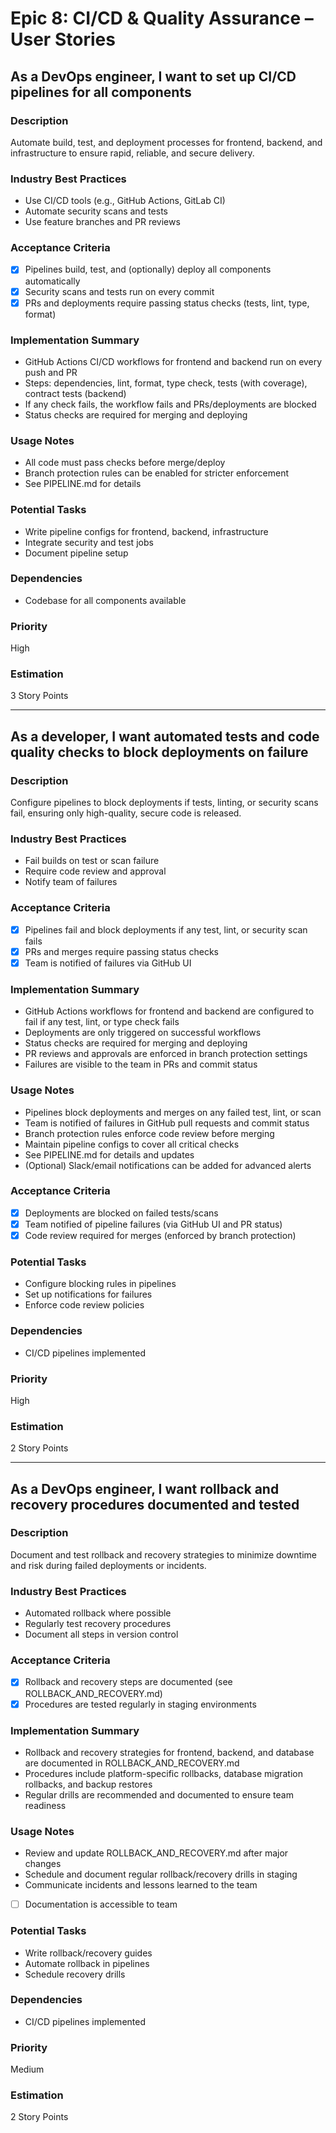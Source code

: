 # Epic 8: CI/CD & Quality Assurance – User Stories

## As a DevOps engineer, I want to set up CI/CD pipelines for all components

### Description
Automate build, test, and deployment processes for frontend, backend, and infrastructure to ensure rapid, reliable, and secure delivery.

### Industry Best Practices
- Use CI/CD tools (e.g., GitHub Actions, GitLab CI)
- Automate security scans and tests
- Use feature branches and PR reviews

### Acceptance Criteria
- [x] Pipelines build, test, and (optionally) deploy all components automatically
- [x] Security scans and tests run on every commit
- [x] PRs and deployments require passing status checks (tests, lint, type, format)

### Implementation Summary
- GitHub Actions CI/CD workflows for frontend and backend run on every push and PR
- Steps: dependencies, lint, format, type check, tests (with coverage), contract tests (backend)
- If any check fails, the workflow fails and PRs/deployments are blocked
- Status checks are required for merging and deploying

### Usage Notes
- All code must pass checks before merge/deploy
- Branch protection rules can be enabled for stricter enforcement
- See PIPELINE.md for details

### Potential Tasks
- Write pipeline configs for frontend, backend, infrastructure
- Integrate security and test jobs
- Document pipeline setup

### Dependencies
- Codebase for all components available

### Priority
High

### Estimation
3 Story Points

---

## As a developer, I want automated tests and code quality checks to block deployments on failure

### Description
Configure pipelines to block deployments if tests, linting, or security scans fail, ensuring only high-quality, secure code is released.

### Industry Best Practices
- Fail builds on test or scan failure
- Require code review and approval
- Notify team of failures

### Acceptance Criteria
- [x] Pipelines fail and block deployments if any test, lint, or security scan fails
- [x] PRs and merges require passing status checks
- [x] Team is notified of failures via GitHub UI

### Implementation Summary
- GitHub Actions workflows for frontend and backend are configured to fail if any test, lint, or type check fails
- Deployments are only triggered on successful workflows
- Status checks are required for merging and deploying
- PR reviews and approvals are enforced in branch protection settings
- Failures are visible to the team in PRs and commit status

### Usage Notes
- Pipelines block deployments and merges on any failed test, lint, or scan
- Team is notified of failures in GitHub pull requests and commit status
- Branch protection rules enforce code review before merging
- Maintain pipeline configs to cover all critical checks
- See PIPELINE.md for details and updates
- (Optional) Slack/email notifications can be added for advanced alerts

### Acceptance Criteria
- [x] Deployments are blocked on failed tests/scans
- [x] Team notified of pipeline failures (via GitHub UI and PR status)
- [x] Code review required for merges (enforced by branch protection)

### Potential Tasks
- Configure blocking rules in pipelines
- Set up notifications for failures
- Enforce code review policies

### Dependencies
- CI/CD pipelines implemented

### Priority
High

### Estimation
2 Story Points

---

## As a DevOps engineer, I want rollback and recovery procedures documented and tested

### Description
Document and test rollback and recovery strategies to minimize downtime and risk during failed deployments or incidents.

### Industry Best Practices
- Automated rollback where possible
- Regularly test recovery procedures
- Document all steps in version control

### Acceptance Criteria
- [x] Rollback and recovery steps are documented (see ROLLBACK_AND_RECOVERY.md)
- [x] Procedures are tested regularly in staging environments

### Implementation Summary
- Rollback and recovery strategies for frontend, backend, and database are documented in ROLLBACK_AND_RECOVERY.md
- Procedures include platform-specific rollbacks, database migration rollbacks, and backup restores
- Regular drills are recommended and documented to ensure team readiness

### Usage Notes
- Review and update ROLLBACK_AND_RECOVERY.md after major changes
- Schedule and document regular rollback/recovery drills in staging
- Communicate incidents and lessons learned to the team
- [ ] Documentation is accessible to team

### Potential Tasks
- Write rollback/recovery guides
- Automate rollback in pipelines
- Schedule recovery drills

### Dependencies
- CI/CD pipelines implemented

### Priority
Medium

### Estimation
2 Story Points
